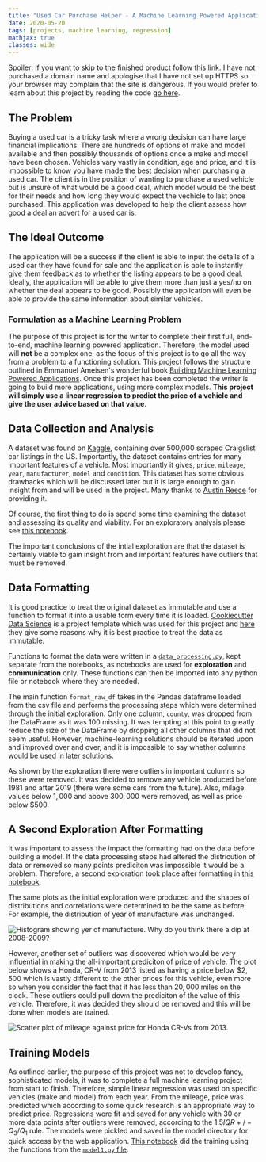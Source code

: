 ```yaml
---
title: "Used Car Purchase Helper - A Machine Learning Powered Application"
date: 2020-05-20
tags: [projects, machine learning, regression]
mathjax: true
classes: wide
---
```


Spoiler: if you want to skip to the finished product follow [this link](http://178.79.141.9/). I have not purchased a domain name and apologise that I have not set up HTTPS so your browser may complain that the site is dangerous. If you would prefer to learn about this project by reading the code [go here](https://github.com/sjhatfield/car-purchase-help).

## The Problem

Buying a used car is a tricky task where a wrong decision can have large financial implications. There are hundreds of options of make and model available and then possibly thousands of options once a make and model have been chosen. Vehicles vary vastly in condition, age and price, and it is impossible to know you have made the best decision when purchasing a used car. The client is in the position of wanting to purchase a used vehicle but is unsure of what would be a good deal, which model would be the best for their needs and how long they would expect the vechicle to last once purchased. This application was developed to help the client assess how good a deal an advert for a used car is.

## The Ideal Outcome

The application will be a success if the client is able to input the details of a used car they have found for sale and the application is able to instantly give them feedback as to whether the listing appears to be a good deal. Ideally, the application will be able to give them more than just a yes/no on whether the deal appears to be good. Possibly the application will even be able to provide the same information about similar vehicles.

### Formulation as a Machine Learning Problem

The purpose of this project is for the writer to complete their first full, end-to-end, machine learning powered application. Therefore, the model used will **not** be a complex one, as the focus of this project is to go all the way from a problem to a functioning solution. This project follows the structure outlined in Emmanuel Ameisen's wonderful book [Building Machine Learning Powered Applications](https://www.oreilly.com/library/view/building-machine-learning/9781492045106/). Once this project has been completed the writer is going to build more applications, using more complex models. **This project will simply use a linear regression to predict the price of a vehicle and give the user advice based on that value**.

## Data Collection and Analysis

A dataset was found on [Kaggle](https://www.kaggle.com/austinreese/craigslist-carstrucks-data/), containing over 500,000 scraped Craigslist car listings in the US. Importantly, the dataset contains entries for many important features of a vehicle. Most importantly it gives, `price`, `mileage`, `year`, `manufacturer`, `model` and `condition`. This dataset has some obvious drawbacks which will be discussed later but it is large enough to gain insight from and will be used in the project. Many thanks to [Austin Reece](https://www.kaggle.com/austinreese) for providing it.

Of course, the first thing to do is spend some time examining the dataset and assessing its quality and viability. For an exploratory analysis please see [this notebook](https://github.com/sjhatfield/car-purchase-help/blob/master/notebooks/initial_exploration.ipynb).

The important conclusions of the intial exploration are that the dataset is certainly viable to gain insight from and important features have outliers that must be removed.

## Data Formatting

It is good practice to treat the original dataset as immutable and use a function to format it into a usable form every time it is loaded. [Cookiecutter Data Science](https://drivendata.github.io/cookiecutter-data-science/) is a project template which was used for this project and [here](https://drivendata.github.io/cookiecutter-data-science/#data-is-immutable) they give some reasons why it is best practice to treat the data as immutable.

Functions to format the data were written in a [`data_processing.py`](https://github.com/sjhatfield/car-purchase-help/blob/master/car_purchase_help/data_processing.py), kept separate from the notebooks, as notebooks are used for **exploration** and **communication** only. These functions can then be imported into any python file or notebook where they are needed.

The main function `format_raw_df` takes in the Pandas dataframe loaded from the csv file and performs the processing steps which were determined through the initial exploration. Only one column, `county`, was dropped from the DataFrame as it was $100%$ missing. It was tempting at this point to greatly reduce the size of the DataFrame by dropping all other columns that did not seem useful. However, machine-learning solutions should be iterated upon and improved over and over, and it is impossible to say whether columns would be used in later solutions.

As shown by the exploration there were outliers in important columns so these were removed. It was decided to remove any vehicle produced before 1981 and after 2019 (there were some cars from the future). Also, milage values below $1,000$ and above $300,000$ were removed, as well as price below $\$500$.

## A Second Exploration After Formatting

It was important to assess the impact the formatting had on the data before building a model. If the data processing steps had altered the districution of data or removed so many points prediciton was impossible it would be a problem. Therefore, a second exploration took place after formatting in [this notebook](https://github.com/sjhatfield/car-purchase-help/blob/master/notebooks/exploration_after_cleaning.ipynb).

The same plots as the initial exploration were produced and the shapes of distributions and correlations were determined to be the same as before. For example, the distribution of year of manufacture was unchanged.

<img src="{{ site.url }}{{ site.baseurl }}/images/car-purchase-help/year_manufacture_histogram.png" alt="Histogram showing yer of manufacture. Why do you think there a dip at 2008-2009?">

However, another set of outliers was discovered which would be very influential in making the all-important prediciton of price of vehicle. The plot below shows a Honda, CR-V from 2013 listed as having a price below $\$2,500$ which is vastly different to the other prices for this vehicle, even more so when you consider the fact that it has less than $20,000$ miles on the clock. These outliers could pull down the prediciton of the value of this vehicle. Therefore, it was decided they should be removed and this will be done when models are trained.

<img src="{{ site.url }}{{ site.baseurl }}/images/car-purchase-help/honda_crv_2013.png" alt="Scatter plot of mileage against price for Honda CR-Vs from 2013.">

## Training Models

As outlined earlier, the purpose of this project was not to develop fancy, sophisticated models, it was to complete a full machine learning project from start to finish. Therefore, simple linear regression was used on specific vehicles (make and model) from each year. From the mileage, price was predicted which according to some quick research is an appropriate way to predict price. Regressions were fit and saved for any vehicle with 30 or more data points after outliers were removed, according to the $1.5 IQR +/- Q_3/Q_1$ rule. The models were pickled and saved in the model directory for quick access by the web application. [This notebook](https://github.com/sjhatfield/car-purchase-help/blob/master/notebooks/model.ipynb) did the training using the functions from the [`model1.py` file](https://github.com/sjhatfield/car-purchase-help/blob/master/car_purchase_help/model1.py).